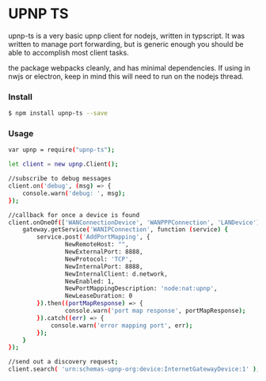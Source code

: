 # UPNP TS
upnp-ts is a very basic upnp client for nodejs, written in typscript.  It was written to manage port forwarding, but is generic enough you should be able to accomplish most client tasks.

the package webpacks cleanly, and has minimal dependencies.  If using in nwjs or electron, keep in mind this will need to run on the nodejs thread.

### Install
```sh
$ npm install upnp-ts --save
```
### Usage

```sh
var upnp = require("upnp-ts");

let client = new upnp.Client();

//subscribe to debug messages
client.on('debug', (msg) => {
    console.warn('debug: ', msg);
});

//callback for once a device is found
client.onOneOf(['WANConnectionDevice', 'WANPPPConnection', 'LANDevice'], function( gateway ) {
    gateway.getService('WANIPConnection', function (service) {
        service.post('AddPortMapping', {
                NewRemoteHost: "",
                NewExternalPort: 8888,
                NewProtocol: 'TCP',
                NewInternalPort: 8888,
                NewInternalClient: d.network,
                NewEnabled: 1,
                NewPortMappingDescription: 'node:nat:upnp',
                NewLeaseDuration: 0
        }).then((portMapResponse) => {
                console.warn('port map response', portMapResponse);
        }).catch((err) => {
            console.warn('error mapping port', err);
        });
    }
});

//send out a discovery request;
client.search( 'urn:schemas-upnp-org:device:InternetGatewayDevice:1' );
```
